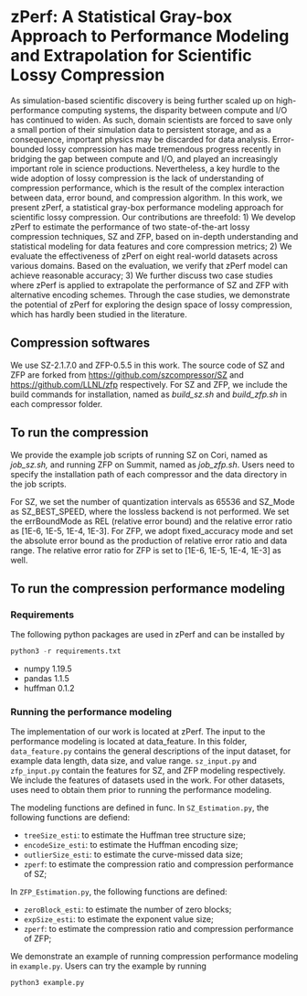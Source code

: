 # zPerf: A Statistical Gray-box Approach to Performance Modeling and Extrapolation for Scientific Lossy Compression

As simulation-based scientific discovery is being further scaled up on high-performance computing systems, the disparity between compute and I/O has continued to widen. As such, domain scientists are forced to save only a small portion of their simulation data to persistent storage, and as a consequence, important physics may be discarded for data analysis. Error-bounded lossy compression has made tremendous progress recently in bridging the gap between compute and I/O, and played an increasingly important role in science productions. Nevertheless, a key hurdle to the wide adoption of lossy compression is the lack of understanding of compression performance, which is the result of the complex interaction between data, error bound, and compression algorithm. In this work, we present zPerf, a statistical gray-box performance modeling approach for scientific lossy compression. Our contributions are threefold: 1) We develop zPerf to estimate the performance of two state-of-the-art lossy compression techniques, SZ and ZFP, based on in-depth understanding and statistical modeling for data features and core compression metrics; 2) We evaluate the effectiveness of zPerf on eight real-world datasets across various domains. Based on the evaluation, we verify that zPerf model can achieve reasonable accuracy; 3) We further discuss two case studies where zPerf is applied to extrapolate the performance of SZ and ZFP with alternative encoding schemes. Through the case studies, we demonstrate the potential of zPerf for exploring the design space of lossy compression, which has hardly been studied in the literature.

## Compression softwares

We use SZ-2.1.7.0 and ZFP-0.5.5 in this work. The source code of SZ and ZFP are forked from https://github.com/szcompressor/SZ and https://github.com/LLNL/zfp respectively. For SZ and ZFP, we include the build commands for installation, named as *build_sz.sh* and *build_zfp.sh* in each compressor folder.

## To run the compression

We provide the example job scripts of running SZ on Cori, named as *job_sz.sh,* and running ZFP on Summit, named as *job_zfp.sh*. Users need to specify the installation path of each compressor and the data directory in the job scripts.

For SZ, we set the number of quantization intervals as 65536 and SZ_Mode as SZ_BEST_SPEED, where the lossless backend is not performed. We set the errBoundMode as REL (relative error bound) and the relative error ratio as [1E-6, 1E-5, 1E-4, 1E-3]. For ZFP, we adopt fixed_accuracy mode and set the absolute error bound as the production of relative error ratio and data range. The relative error ratio for ZFP is set to [1E-6, 1E-5, 1E-4, 1E-3] as well.

## To run the compression performance modeling

### Requirements

The following python packages are used in zPerf and can be installed by 

```python
python3 -r requirements.txt
```

- numpy 1.19.5
- pandas 1.1.5
- huffman 0.1.2

### Running the performance modeling

The implementation of our work is located at zPerf. The input to the performance modeling is located at data_feature. In this folder, ```data_feature.py``` contains the general descriptions of the input dataset, for example data length, data size, and value range. ```sz_input.py``` and ```zfp_input.py``` contain the features for SZ, and ZFP modeling respectively. We include the features of datasets used in the work. For other datasets, uses need to obtain them prior to running the performance modeling.

The modeling functions are defined in func. In ```SZ_Estimation.py```, the following functions are defiend:

- ```treeSize_esti```: to estimate the Huffman tree structure size;
- ```encodeSize_esti```: to estimate the Huffman encoding size;
- ```outlierSize_esti```: to estimate the curve-missed data size;
- ```zperf```: to estimate the compression ratio and compression performance of SZ;

In ```ZFP_Estimation.py```, the following functions are defined:
- ```zeroBlock_esti```: to estimate the number of zero blocks;
- ```expSize_esti```: to estimate the exponent value size;
- ```zperf```: to estimate the compression ratio and compression performance of ZFP;


We demonstrate an example of running compression performance modeling in ```example.py```. Users can try the example by running

```python
python3 example.py
```
